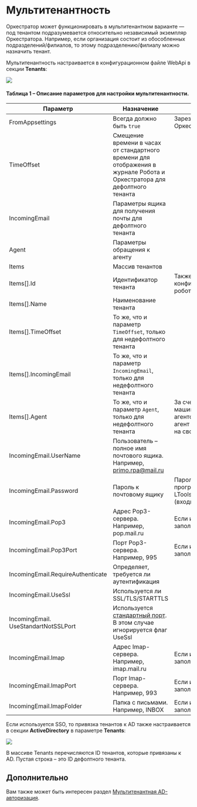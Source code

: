 # Мультитенантность
Оркестратор может функционировать в мультитенантном варианте — под тенантом подразумевается относительно независимый экземпляр Оркестратора. 
Например, если организация состоит из обособленных подразделений/филиалов, то этому подразделению/филиалу можно назначить тенант.

Мультитенантность настраивается в конфигурационном файле WebApi в секции **Tenants**:

![](../../../orchestrator-new/resources/deploy/tenants-config.png) 

#### Таблица 1 – Описание параметров для настройки мультитенантности.

| Параметр | Назначение | Примечание |
| -------- | ---------- | ---------- |
| FromAppsettings | Всегда должно быть `true` | Зарезервировано для новых версий Оркестратора |
| TimeOffset | Смещение времени в часах от стандартного времени для отображения в журнале Робота и Оркестратора для дефолтного тенанта |   |
| IncomingEmail | Параметры ящика для получения почты для дефолтного тенанта  |  |
| Agent  | Параметры обращения к агенту   |   |
| Items      | Массив тенантов |   |
| Items[].Id | Идентификатор тенанта  | Также используется при конфигурировании агента на машине робота  |
| Items[].Name | Наименование тенанта |   |
| Items[].TimeOffset | То же, что и параметр `TimeOffset`, только для недефолтного тенанта |   |
| Items[].IncomingEmail | То же, что и параметр `IncomingEmail`, только для недефолтного тенанта |   |
| Items[].Agent  | То же, что и параметр `Agent`, только для недефолтного тенанта    | За счет этой настройки можно на одной машине робота развернуть несколько агентов для разных тенантов. Каждый агент будет слушать входящие запросы на своем порту  |
| IncomingEmail.UserName  | Пользователь – полное имя почтового ящика. Например, primo.rpa@mail.ru   |   |
| IncomingEmail.Password  | Пароль к почтовому ящику   | Пароль шифруется при помощи программы LTools.Orchestrator.PasswordEncryptor.exe (входит в поставку)  |
| IncomingEmail.Pop3  | Адрес Pop3-сервера. Например, pop.mail.ru   | Если используется Imap, то не заполняется  |
| IncomingEmail.Pop3Port  | Порт Pop3-сервера. Например, 995   | Если используется Imap, то не заполняется  |
| IncomingEmail.RequireAuthenticate  | Определяет, требуется ли аутентификация |   |
| IncomingEmail.UseSsl  | Используется ли SSL/TLS/STARTTLS   |   |
| IncomingEmail. UseStandartNotSSLPort  | Используется [стандартный порт](https://github.com/jstedfast/MailKit/blob/master/FAQ.md#ssl-handshake-exception). В этом случае игнорируется флаг UseSsl   |   |
| IncomingEmail.Imap  | Адрес Imap-сервера. Например, imap.mail.ru   | Если используется Pop3, то не заполняется  |
| IncomingEmail.ImapPort  | Порт Imap-сервера. Например, 993   |  Если используется Pop3, то не заполняется  |
| IncomingEmail.ImapFolder  | Папка с письмами. Например, INBOX   |  Если используется Pop3, то не заполняется  |

Если используется SSO, то привязка тенантов к AD также настраивается в секции **ActiveDirectory** в параметре **Tenants**:

![](../resources/deployment/tenants-to-ad.png) 

В массиве Tenants перечисляются ID тенантов, которые привязаны к AD. Пустая строка – это ID дефолтного тенанта.

## Дополнительно

Вам также может быть интересен раздел [Мультитенантная AD-авторизация](https://docs.primo-rpa.ru/primo-rpa/orchestrator-new/deployment/deploy-options).

